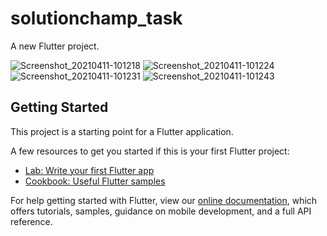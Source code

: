 # solutionchamp_task

A new Flutter project.

![Screenshot_20210411-101218](<img scr =https://user-images.githubusercontent.com/32215672/114293231-0abdd000-9ab2-11eb-9b0b-574034b799a5.jpg width = "200" height ="400"  />)
![Screenshot_20210411-101224](https://user-images.githubusercontent.com/32215672/114293234-10b3b100-9ab2-11eb-9e35-b1c41053156f.jpg)
![Screenshot_20210411-101231](https://user-images.githubusercontent.com/32215672/114293236-11e4de00-9ab2-11eb-868d-ec89a1887da6.jpg)
![Screenshot_20210411-101243](https://user-images.githubusercontent.com/32215672/114293238-13160b00-9ab2-11eb-9afd-8f12f851c0fb.jpg)

## Getting Started

This project is a starting point for a Flutter application.

A few resources to get you started if this is your first Flutter project:

- [Lab: Write your first Flutter app](https://flutter.dev/docs/get-started/codelab)
- [Cookbook: Useful Flutter samples](https://flutter.dev/docs/cookbook)

For help getting started with Flutter, view our
[online documentation](https://flutter.dev/docs), which offers tutorials,
samples, guidance on mobile development, and a full API reference.

